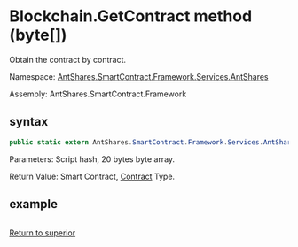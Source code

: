 # Blockchain.GetContract method (byte[])

Obtain the contract by contract.

Namespace: [AntShares.SmartContract.Framework.Services.AntShares](../../AntShares.md)

Assembly: AntShares.SmartContract.Framework

## syntax

```c#
public static extern AntShares.SmartContract.Framework.Services.AntShares.Contract GetContract (byte[] script_hash)
```

Parameters: Script hash, 20 bytes byte array.

Return Value: Smart Contract, [Contract](../Contract.md) Type.

## example

```

```



[Return to superior](../Blockchain.md)

